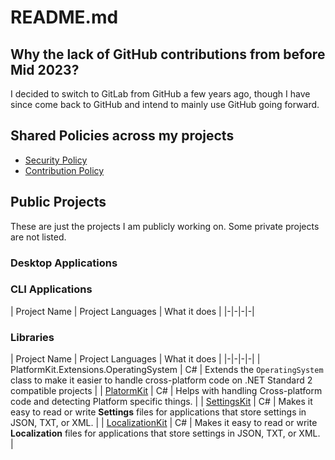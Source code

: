# README.md

## Why the lack of GitHub contributions from before Mid 2023?
I decided to switch to GitLab from GitHub a few years ago, though I have since come back to GitHub and intend to mainly use GitHub going forward.

## Shared Policies across my projects
* [Security Policy](https://github.com/alastairlundy/AlastairLundy/blob/main/SECURITY.md)
* [Contribution Policy](https://github.com/alastairlundy/AlastairLundy/blob/main/CONTRIBUTING.md)

## Public Projects
These are just the projects I am publicly working on. Some private projects are not listed.

### Desktop Applications

### CLI Applications
| Project Name | Project Languages | What it does | 
|-|-|-|-|


### Libraries
| Project Name | Project Languages | What it does | 
|-|-|-|-|
| PlatformKit.Extensions.OperatingSystem | C# | Extends the ``OperatingSystem`` class to make it easier to handle cross-platform code on .NET Standard 2 compatible projects |
| [PlatormKit](https://github.com/alastairlundy/PlatformKit) | C# | Helps with handling Cross-platform code and detecting Platform specific things. |
| [SettingsKit](https://github.com/alastairlundy/SettingsKit) | C# | Makes it easy to read or write __Settings__ files for applications that store settings in JSON, TXT, or XML. |
| [LocalizationKit](https://github.com/alastairlundy/LocalizationKit) | C# | Makes it easy to read or write __Localization__ files for applications that store settings in JSON, TXT, or XML. |
